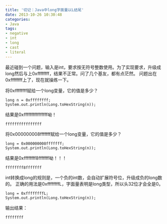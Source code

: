 ```yaml
---
title: '切记：Java中long字面量以L结尾'
date: 2013-10-26 10:30:48
categories: 
- Java
tags: 
- negative
- int
- long
- cast
- literal
---
```

最近碰到一个问题，输入是int，要求按无符号整数使用。为了实现要求，升级成long然后与上0xffffffff，结果不正常。问了几个基友，都有点茫然。
问题出在0xffffffff上了，现在就操练一下。

将0xffffffff赋给一个long变量，它的值是多少？
```
long n = 0xffffffff;
System.out.println(Long.toHexString(n));
```

结果是0xffffffffffffffff呦！
```
ffffffffffffffff
```

将0x000000008fffffff赋给一个long变量，它的值是多少？
```
long = 0x000000008fffffff;
System.out.println(Long.toHexString(n));
```

结果是0xffffffff8fffffff呦！！！
```
ffffffff8fffffff
```

int转换成long的规则是，一个负的int数，会自动扩展符号位，升级成负的long数的。
正确的用法是0xffffffffL，字面量表明是long类型，所以头32位才会全是0。
```
long = 0xffffffffL;
System.out.println(Long.toHexString(n));
```
输出结果：
```
ffffffff
```
